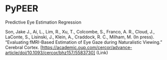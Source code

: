 # PyPEER
Predictive Eye Estimation Regression

Son, Jake J., Ai, L., Lim, R., Xu, T., Colcombe, S., Franco, A. R., Cloud, J., LaConte, S., Lisinski, J., Klein, A., Craddock, R. C., Milham, M. (In press). “Evaluating fMRI-Based Estimation of Eye Gaze during Naturalistic Viewing.” Cerebral Cortex. [https://academic.oup.com/cercor/advance-article/doi/10.1093/cercor/bhz157/5583730] (Link)
